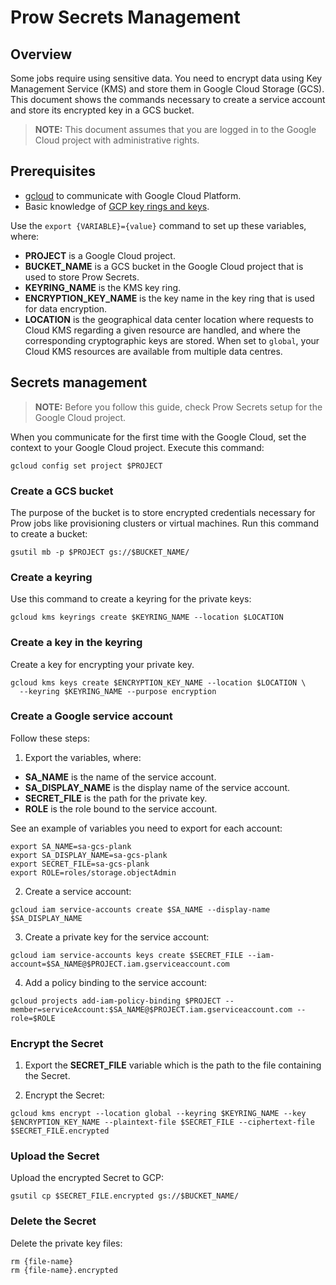 # Prow Secrets Management

## Overview

Some jobs require using sensitive data. You need to encrypt data using Key Management Service (KMS) and store them in Google Cloud Storage (GCS).
This document shows the commands necessary to create a service account and store its encrypted key in a GCS bucket.

>**NOTE:** This document assumes that you are logged in to the Google Cloud project with administrative rights.

## Prerequisites

 - [gcloud](https://cloud.google.com/sdk/gcloud/) to communicate with Google Cloud Platform.
 - Basic knowledge of [GCP key rings and keys](https://cloud.google.com/kms/docs/creating-keys).

Use the `export {VARIABLE}={value}` command to set up these variables, where:
 - **PROJECT** is a Google Cloud project.
 - **BUCKET_NAME** is a GCS bucket in the Google Cloud project that is used to store Prow Secrets.
 - **KEYRING_NAME** is the KMS key ring.
 - **ENCRYPTION_KEY_NAME** is the key name in the key ring that is used for data encryption.
 - **LOCATION** is the geographical data center location where requests to Cloud KMS regarding a given resource are handled, and where the corresponding cryptographic keys are stored. When set to `global`, your Cloud KMS resources are available from multiple data centres.

## Secrets management

>**NOTE:** Before you follow this guide, check Prow Secrets setup for the Google Cloud project.

When you communicate for the first time with the Google Cloud, set the context to your Google Cloud project. Execute this command:
```
gcloud config set project $PROJECT
```

### Create a GCS bucket

The purpose of the bucket is to store encrypted credentials necessary for Prow jobs like provisioning clusters or virtual machines.
Run this command to create a bucket:
```
gsutil mb -p $PROJECT gs://$BUCKET_NAME/
```

### Create a keyring

Use this command to create a keyring for the private keys:

```
gcloud kms keyrings create $KEYRING_NAME --location $LOCATION
```
### Create a key in the keyring

Create a key for encrypting your private key.

```
gcloud kms keys create $ENCRYPTION_KEY_NAME --location $LOCATION \
  --keyring $KEYRING_NAME --purpose encryption
  ```

### Create a Google service account

Follow these steps:

1. Export the variables, where:
 - **SA_NAME** is the name of the service account.
 - **SA_DISPLAY_NAME** is the display name of the service account.
 - **SECRET_FILE** is the path for the private key.
 - **ROLE** is the role bound to the service account.

 See an example of variables you need to export for each account:

 ```
 export SA_NAME=sa-gcs-plank
 export SA_DISPLAY_NAME=sa-gcs-plank
 export SECRET_FILE=sa-gcs-plank
 export ROLE=roles/storage.objectAdmin

 ```

2. Create a service account:
```
gcloud iam service-accounts create $SA_NAME --display-name $SA_DISPLAY_NAME
```

3. Create a private key for the service account:
```
gcloud iam service-accounts keys create $SECRET_FILE --iam-account=$SA_NAME@$PROJECT.iam.gserviceaccount.com
```

4. Add a policy binding to the service account:
```
gcloud projects add-iam-policy-binding $PROJECT --member=serviceAccount:$SA_NAME@$PROJECT.iam.gserviceaccount.com --role=$ROLE
```

### Encrypt the Secret

1. Export the **SECRET_FILE** variable which is the path to the file containing the Secret.

2. Encrypt the Secret:
```
gcloud kms encrypt --location global --keyring $KEYRING_NAME --key $ENCRYPTION_KEY_NAME --plaintext-file $SECRET_FILE --ciphertext-file $SECRET_FILE.encrypted
```

### Upload the Secret

Upload the encrypted Secret to GCP:
```
gsutil cp $SECRET_FILE.encrypted gs://$BUCKET_NAME/
```

### Delete the Secret

Delete the private key files:

```
rm {file-name}
rm {file-name}.encrypted
```
